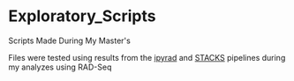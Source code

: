 # Exploratory_Scripts
Scripts Made During My Master's

Files were tested using results from the [ipyrad](https://ipyrad.readthedocs.io/en/latest/) and [STACKS](https://catchenlab.life.illinois.edu/stacks/) pipelines during my analyzes using RAD-Seq